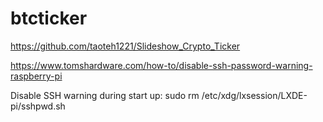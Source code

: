 # btcticker
https://github.com/taoteh1221/Slideshow_Crypto_Ticker

https://www.tomshardware.com/how-to/disable-ssh-password-warning-raspberry-pi

Disable SSH warning during start up: 	sudo rm /etc/xdg/lxsession/LXDE-pi/sshpwd.sh
